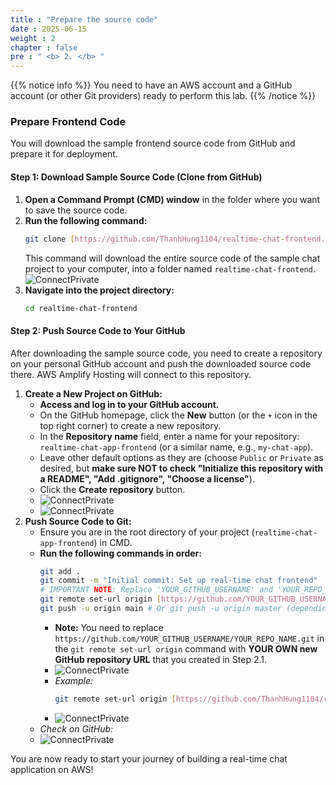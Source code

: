 ```yaml
---
title : "Prepare the source code"
date : 2025-06-15
weight : 2 
chapter : false
pre : " <b> 2. </b> "
---
```


{{% notice info %}}
You need to have an AWS account and a GitHub account (or other Git providers) ready to perform this lab.
{{% /notice %}}

### **Prepare Frontend Code**

You will download the sample frontend source code from GitHub and prepare it for deployment.

#### **Step 1: Download Sample Source Code (Clone from GitHub)**

1.  **Open a Command Prompt (CMD) window** in the folder where you want to save the source code.
2.  **Run the following command:**
    ```bash
    git clone [https://github.com/ThanhHung1104/realtime-chat-frontend.git](https://github.com/ThanhHung1104/realtime-chat-frontend.git)
    ```
    This command will download the entire source code of the sample chat project to your computer, into a folder named `realtime-chat-frontend`.
    ![ConnectPrivate](https://ThanhHung1104.github.io/LTH_Workshop_01/images/cb_1.png) 
3.  **Navigate into the project directory:**
    ```bash
    cd realtime-chat-frontend
    ```

#### **Step 2: Push Source Code to Your GitHub**

After downloading the sample source code, you need to create a repository on your personal GitHub account and push the downloaded source code there. AWS Amplify Hosting will connect to this repository.

1.  **Create a New Project on GitHub:**
    * **Access and log in to your GitHub account.**
    * On the GitHub homepage, click the **New** button (or the `+` icon in the top right corner) to create a new repository.
    * In the **Repository name** field, enter a name for your repository: `realtime-chat-app-frontend` (or a similar name, e.g., `my-chat-app`).
    * Leave other default options as they are (choose `Public` or `Private` as desired, but **make sure NOT to check "Initialize this repository with a README", "Add .gitignore", "Choose a license"**).
    * Click the **Create repository** button.
    * ![ConnectPrivate](https://ThanhHung1104.github.io/LTH_Workshop_01/images/cb_2.png) 
    * ![ConnectPrivate](https://ThanhHung1104.github.io/LTH_Workshop_01/images/cb_3.png) 
2.  **Push Source Code to Git:**
    * Ensure you are in the root directory of your project (`realtime-chat-app-frontend`) in CMD.
    * **Run the following commands in order:**
        ```bash
        git add .
        git commit -m "Initial commit: Set up real-time chat frontend"
        # IMPORTANT NOTE: Replace 'YOUR_GITHUB_USERNAME' and 'YOUR_REPO_NAME' with your information
        git remote set-url origin [https://github.com/YOUR_GITHUB_USERNAME/YOUR_REPO_NAME.git](https://github.com/YOUR_GITHUB_USERNAME/YOUR_REPO_NAME.git)
        git push -u origin main # Or git push -u origin master (depending on your main branch name)
        ```
        * **Note:** You need to replace `https://github.com/YOUR_GITHUB_USERNAME/YOUR_REPO_NAME.git` in the `git remote set-url origin` command with **YOUR OWN new GitHub repository URL** that you created in Step 2.1.
        * ![ConnectPrivate](https://ThanhHung1104.github.io/LTH_Workshop_01/images/cb_4.png) 
        * *Example:*
            ```bash
            git remote set-url origin [https://github.com/ThanhHung1104/realtime-chat-app-frontend.git](https://github.com/ThanhHung1104/realtime-chat-app-frontend.git) 
            ```
        * ![ConnectPrivate](https://ThanhHung1104.github.io/LTH_Workshop_01/images/cb_5.png) 
    * *Check on GitHub:*
    * ![ConnectPrivate](https://ThanhHung1104.github.io/LTH_Workshop_01/images/cb_6.png) 

You are now ready to start your journey of building a real-time chat application on AWS!
